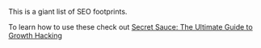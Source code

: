 This is a giant list of SEO footprints.

To learn how to use these check out [Secret Sauce: The Ultimate Guide to Growth Hacking](https://www.austenallred.com/book)


